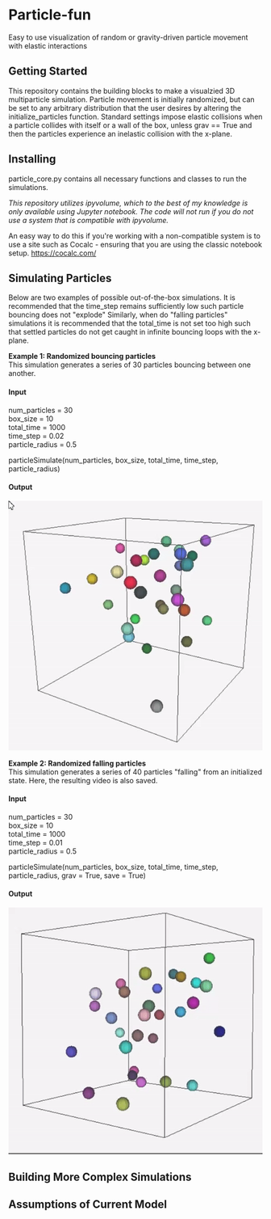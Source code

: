 # Particle-fun
Easy to use visualization of random or gravity-driven particle movement with elastic interactions

## Getting Started
This repository contains the building blocks to make a visualzied 3D multiparticle simulation. Particle movement is initially
randomized, but can be set to any arbitrary distribution that the user desires by altering the initialize_particles function.
Standard settings impose elastic collisions when a particle collides with itself or a wall of the box, unless grav == True and then 
the particles experience an inelastic collision with the x-plane. 

## Installing

particle_core.py contains all necessary functions and classes to run the simulations. 

*This repository utilizes ipyvolume, which to the best of my knowledge is only available using Jupyter notebook. The code will not run if you do not use a system that is compatible with ipyvolume.*

An easy way to do this if you're working with a non-compatible system is to use a site such as Cocalc - ensuring that you are using the classic notebook setup. https://cocalc.com/

## Simulating Particles

Below are two examples of possible out-of-the-box simulations. It is recommended that the time_step remains sufficiently low such particle bouncing does not "explode"
Similarly, when do "falling particles" simulations it is recommended that the total_time is not set too high such that settled particles do not get caught in infinite bouncing loops with the x-plane.

**Example 1: Randomized bouncing particles**\
This simulation generates a series of 30 particles bouncing between one another.
#### Input
num_particles = 30\
box_size = 10\
total_time = 1000\
time_step = 0.02\
particle_radius = 0.5

particleSimulate(num_particles, box_size, total_time, time_step, particle_radius)

#### Output

![](https://github.com/cameronmcelfresh/particle-fun/blob/master/bouncing_particles.gif)


**Example 2: Randomized falling particles**\
This simulation generates a series of 40 particles "falling" from an initialized state. Here, the resulting video is also saved.
#### Input
num_particles = 30\
box_size = 10\
total_time = 1000\
time_step = 0.01\
particle_radius = 0.5

particleSimulate(num_particles, box_size,  total_time,  time_step,  particle_radius,  grav = True,  save = True)

#### Output

![](https://github.com/cameronmcelfresh/particle-fun/blob/master/falling_particles.gif)


## Building More Complex Simulations


## Assumptions of Current Model

